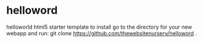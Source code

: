 # helloword
helloworld html5 starter template
to install go to the directory for your new webapp and run:
git clone https://github.com/thewebsitenursery/helloword .
